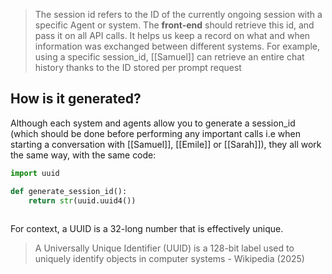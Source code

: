 > The session id refers to the ID of the currently ongoing session with a specific Agent or system. The **front-end** should retrieve this id, and pass it on all API calls. It helps us keep a record on what and when information was exchanged between different systems. For example, using a specific session_id, [[Samuel]] can retrieve an entire chat history thanks to the ID stored per prompt request 

## How is it generated? 

Although each system and agents allow you to generate a session_id (which should be done before performing any important calls i.e when starting a conversation with [[Samuel]], [[Emile]] or [[Sarah]]), they all work the same way, with the same code: 

```python
import uuid

def generate_session_id():
    return str(uuid.uuid4())
    
```

For context, a UUID is a 32-long number that is effectively unique. 

> A Universally Unique Identifier (UUID) is a 128-bit label used to uniquely identify objects in computer systems \- Wikipedia (2025)


